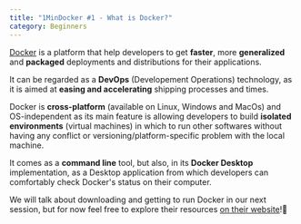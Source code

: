 ```yaml
---  
title: "1MinDocker #1 - What is Docker?"
category: Beginners
---
```


[Docker](https://www.docker.com/) is a platform that help developers to get **faster**, more **generalized** and **packaged** deployments and distributions for their applications.

<!-- more -->

It can be regarded as a **DevOps** (Developement Operations) technology, as it is aimed at **easing and accelerating** shipping processes and times.

Docker is **cross-platform** (available on Linux, Windows and MacOs) and OS-independent as its main feature is allowing developers to build **isolated environments** (virtual machines) in which to run other softwares without having any conflict or versioning/platform-specific problem with the local machine.

It comes as a **command line** tool, but also, in its **Docker Desktop** implementation, as a Desktop application from which developers can comfortably check Docker's status on their computer.

We will talk about downloading and getting to run Docker in our next session, but for now feel free to explore their resources [on their website](https://docs.docker.com/)!🥰